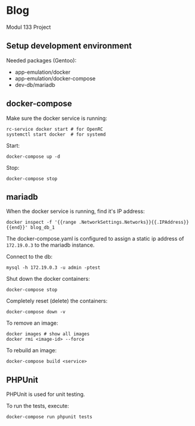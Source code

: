 # Blog

Modul 133 Project

## Setup development environment

Needed packages (Gentoo):

* app-emulation/docker
* app-emulation/docker-compose
* dev-db/mariadb

## docker-compose

Make sure the docker service is running:

	rc-service docker start # for OpenRC
	systemctl start docker  # for systemd

Start:

	docker-compose up -d

Stop:

	docker-compose stop

## mariadb

When the docker service is running, find it's IP address:

	docker inspect -f '{{range .NetworkSettings.Networks}}{{.IPAddress}}{{end}}' blog_db_1

The docker-compose.yaml is configured to assign a static ip address of
```172.19.0.3``` to the mariadb instance.

Connect to the db:

	mysql -h 172.19.0.3 -u admin -ptest

Shut down the docker containers:

	docker-compose stop

Completely reset (delete) the containers:

	docker-compose down -v

To remove an image:

	docker images # show all images
	docker rmi <image-id> --force

To rebuild an image:

	docker-compose build <service>

## PHPUnit

PHPUnit is used for unit testing.

To run the tests, execute:

	docker-compose run phpunit tests
